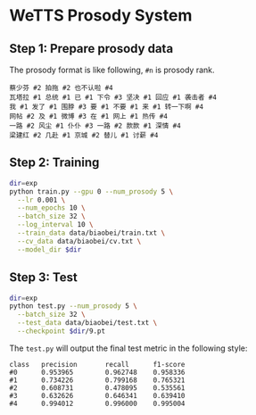 # WeTTS Prosody System

## Step 1: Prepare prosody data

The prosody format is like following, `#n` is prosody rank.

```
蔡少芬 #2 拍拖 #2 也不认啦 #4
瓦塔拉 #1 总统 #1 已 #1 下令 #3 坚决 #1 回应 #1 袭击者 #4
我 #1 发了 #1 围脖 #3 要 #1 不要 #1 来 #1 转一下啊 #4
网帖 #2 及 #1 微博 #3 在 #1 网上 #1 热传 #4
一路 #2 风尘 #1 仆仆 #3 一路 #2 款款 #1 深情 #4
梁建红 #2 几赴 #1 京城 #2 替儿 #1 讨薪 #4
```

## Step 2: Training

``` sh
dir=exp
python train.py --gpu 0 --num_prosody 5 \
  --lr 0.001 \
  --num_epochs 10 \
  --batch_size 32 \
  --log_interval 10 \
  --train_data data/biaobei/train.txt \
  --cv_data data/biaobei/cv.txt \
  --model_dir $dir
```

## Step 3: Test

``` sh
dir=exp
python test.py --num_prosody 5 \
  --batch_size 32 \
  --test_data data/biaobei/test.txt \
  --checkpoint $dir/9.pt
```

The `test.py` will output the final test metric in the following style:

```
class   precision       recall      f1-score
#0      0.953965        0.962748    0.958336
#1      0.734226        0.799168    0.765321
#2      0.608731        0.478095    0.535561
#3      0.632626        0.646341    0.639410
#4      0.994012        0.996000    0.995004
```
